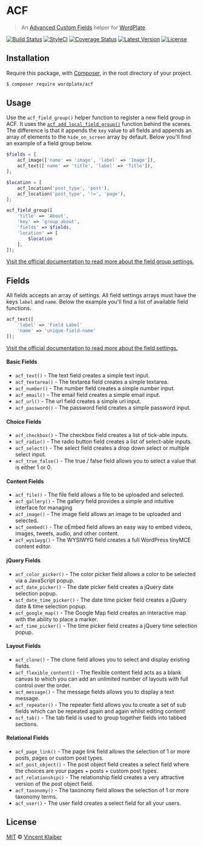 # ACF

> An [Advanced Custom Fields](https://www.advancedcustomfields.com) helper for [WordPlate](https://wordplate.github.io).

[![Build Status](https://img.shields.io/travis/wordplate/acf/master.svg?style=flat)](https://travis-ci.org/wordplate/acf)
[![StyleCI](https://styleci.io/repos/87427318/shield?style=flat)](https://styleci.io/repos/87427318)
[![Coverage Status](https://img.shields.io/codecov/c/github/wordplate/acf.svg?style=flat)](https://codecov.io/github/wordplate/acf)
[![Latest Version](https://img.shields.io/github/release/wordplate/acf.svg?style=flat)](https://github.com/wordplate/acf/releases)
[![License](https://img.shields.io/packagist/l/wordplate/acf.svg?style=flat)](https://packagist.org/packages/wordplate/acf)

## Installation

Require this package, with [Composer](https://getcomposer.org/), in the root directory of your project.

```bash
$ composer require wordplate/acf
```

## Usage

Use the `acf_field_group()` helper function to register a new field group in ACF. It uses the [`acf_add_local_field_group()`](https://www.advancedcustomfields.com/resources/register-fields-via-php#example) function behind the scenes. The difference is that it appends the `key` value to all fields and appends an array of elements to the `hide_on_screen` array by default. Below you'll find an example of a field group below.

```php
$fields = [
    acf_image(['name' => 'image', 'label' => 'Image']),
    acf_text(['name' => 'title', 'label' => 'Title']),
];

$location = [
    acf_location('post_type', 'post'),
    acf_location('post_type', '!=', 'page'),
];

acf_field_group([
    'title' => 'About',
    'key' => 'group_about',
    'fields' => $fields,
    'location' => [
        $location
    ],
]);
```

[Visit the official documentation to read more about the field group settings.](https://www.advancedcustomfields.com/resources/register-fields-via-php#group-settings)

## Fields

All fields accepts an array of settings. All field settings arrays must have the keys `label` and `name`. Below the example you'll find a list of available field functions.

```php
acf_text([
    'label' => 'Field Label'
    'name' => 'unique-field-name'
]);
```

[Visit the official documentation to read more about the field settings.](https://www.advancedcustomfields.com/resources/register-fields-via-php#field-settings)

#### Basic Fields

- `acf_text()` - The text field creates a simple text input.
- `acf_textarea()` - The textarea field creates a simple textarea.
- `acf_number()` - The number field creates a simple number input.
- `acf_email()` - The email field creates a simple email input.
- `acf_url()` - The url field creates a simple url input.
- `acf_password()` - The password field creates a simple password input.

#### Choice Fields

- `acf_checkbox()` - The checkbox field creates a list of tick-able inputs.
- `acf_radio()` - The radio button field creates a list of select-able inputs.
- `acf_select()` - The select field creates a drop down select or multiple select input.
- `acf_true_false()` - The true / false field allows you to select a value that is either 1 or 0.

#### Content Fields

- `acf_file()` - The file field allows a file to be uploaded and selected.
- `acf_gallery()` - The gallery field provides a simple and intuitive interface for managing
- `acf_image()` - The image field allows an image to be uploaded and selected.
- `acf_oembed()` - The oEmbed field allows an easy way to embed videos, images, tweets, audio, and other content.
- `acf_wysiwyg()` - The WYSIWYG field creates a full WordPress tinyMCE content editor.

#### jQuery Fields

- `acf_color_picker()` - The color picker field allows a color to be selected via a JavaScript popup.
- `acf_date_picker()` - The date picker field creates a jQuery date selection popup.
- `acf_date_time_picker()` - The date time picker field creates a jQuery date & time selection popup.
- `acf_google_map()` - The Google Map field creates an interactive map with the ability to place a marker.
- `acf_time_picker()` - The time picker field creates a jQuery time selection popup.

#### Layout Fields

- `acf_clone()` - The clone field allows you to select and display existing fields.
- `acf_flexible_content()` - The flexible content field acts as a blank canvas to which you can add an unlimited number of layouts with full control over the order.
- `acf_message()` - The message fields allows you to display a text message.
- `acf_repeater()` - The repeater field allows you to create a set of sub fields which can be repeated again and again whilst editing content!
- `acf_tab()` - The tab field is used to group together fields into tabbed sections. 

#### Relational Fields

- `acf_page_link()` - The page link field allows the selection of 1 or more posts, pages or custom post types.
- `acf_post_object()` - The post object field creates a select field where the choices are your pages + posts + custom post types. 
- `acf_relationship()` - The relationship field creates a very attractive version of the post object field. 
- `acf_taxonomy()` - The taxonomy field allows the selection of 1 or more taxonomy terms. 
- `acf_user()` - The user field creates a select field for all your users. 

## License

[MIT](LICENSE) © [Vincent Klaiber](https://vinkla.com)
